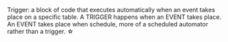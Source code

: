 Trigger: a block of code that executes automatically when an event takes place on a specific table. A TRIGGER happens when an EVENT takes place. An EVENT takes place when schedule, more of a scheduled automator rather than a trigger. ☆ 
